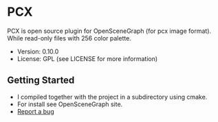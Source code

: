 PCX
======

PCX is open source plugin for OpenSceneGraph (for pcx image format).
While read-only files with 256 color palette.

* Version: 0.10.0
* License: GPL (see LICENSE for more information)

Getting Started
---------------

* I compiled together with the project in a subdirectory using cmake.
* For install see OpenSceneGraph site.
* [Report a bug](dark_prof@mail.ru)
